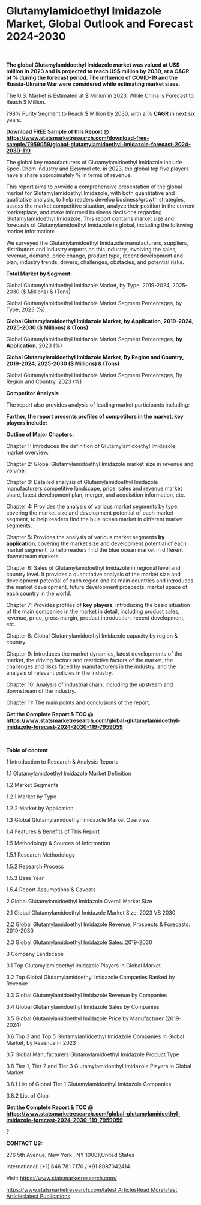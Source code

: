 <h1>Glutamylamidoethyl Imidazole Market, Global Outlook and Forecast 2024-2030</h1><br/><p><strong>The global Glutamylamidoethyl Imidazole market was valued at US$ million in 2023 and is projected to reach US$ million by 2030, at a <strong>CAGR</strong> of % during the forecast period. The influence of COVID-19 and the Russia-Ukraine War were considered while estimating market sizes.</strong></p>
 
 
 
 <p>The U.S. Market is Estimated at $ Million in 2023, While China is Forecast to Reach $ Million.</p>
 
 
 
 <p>?98% Purity Segment to Reach $ Million by 2030, with a % <strong>CAGR</strong> in next six years.</p>
 
 
 
 <p><strong>Download FREE Sample of this Report @ <a href="https://www.statsmarketresearch.com/download-free-sample/7959059/global-glutamylamidoethyl-imidazole-forecast-2024-2030-119">https://www.statsmarketresearch.com/download-free-sample/7959059/global-glutamylamidoethyl-imidazole-forecast-2024-2030-119</a></strong></p>
 
 
 
 <p>The global key manufacturers of Glutamylamidoethyl Imidazole include Spec-Chem Industry and Exsymol etc. in 2023, the global top five players have a share approximately % in terms of revenue.</p>
 
 
 
 <p>This report aims to provide a comprehensive presentation of the global market for Glutamylamidoethyl Imidazole, with both quantitative and qualitative analysis, to help readers develop business/growth strategies, assess the market competitive situation, analyze their position in the current marketplace, and make informed business decisions regarding Glutamylamidoethyl Imidazole. This report contains market size and forecasts of Glutamylamidoethyl Imidazole in global, including the following market information:</p>
 
 
 
 <p>We surveyed the Glutamylamidoethyl Imidazole manufacturers, suppliers, distributors and industry experts on this industry, involving the sales, revenue, demand, price change, product type, recent development and plan, industry trends, drivers, challenges, obstacles, and potential risks.</p>
 
 
 
 <p><strong>Total Market by Segment:</strong></p>
 
 
 
 <p>Global Glutamylamidoethyl Imidazole Market, by Type, 2019-2024, 2025-2030 ($ Millions) & (Tons)</p>
 
 
 
 <p>Global Glutamylamidoethyl Imidazole Market Segment Percentages, by Type, 2023 (%)</p>
 
 
 
 <p><strong>Global Glutamylamidoethyl Imidazole Market, <strong>by Application</strong>, 2019-2024, 2025-2030 ($ Millions) & (Tons)</strong></p>
 
 
 
 <p>Global Glutamylamidoethyl Imidazole Market Segment Percentages, <strong>by Application</strong>, 2023 (%)</p>
 
 
 
 <p><strong>Global Glutamylamidoethyl Imidazole Market, By Region and Country, 2019-2024, 2025-2030 ($ Millions) & (Tons)</strong></p>
 
 
 
 <p>Global Glutamylamidoethyl Imidazole Market Segment Percentages, By Region and Country, 2023 (%)</p>
 
 
 
 <p><strong>Competitor Analysis</strong></p>
 
 
 
 <p>The report also provides analysis of leading market participants including:</p>
 
 
 
 <p><strong>Further, the report presents profiles of competitors in the market, <strong>key players</strong> include:</strong></p>
 
 
 
 <p><strong>Outline of Major Chapters:</strong></p>
 
 
 
 <p>Chapter 1: Introduces the definition of Glutamylamidoethyl Imidazole, market overview.</p>
 
 
 
 <p>Chapter 2: Global Glutamylamidoethyl Imidazole market size in revenue and volume.</p>
 
 
 
 <p>Chapter 3: Detailed analysis of Glutamylamidoethyl Imidazole manufacturers competitive landscape, price, sales and revenue market share, latest development plan, merger, and acquisition information, etc.</p>
 
 
 
 <p>Chapter 4: Provides the analysis of various market segments by type, covering the market size and development potential of each market segment, to help readers find the blue ocean market in different market segments.</p>
 
 
 
 <p>Chapter 5: Provides the analysis of various market segments <strong>by application</strong>, covering the market size and development potential of each market segment, to help readers find the blue ocean market in different downstream markets.</p>
 
 
 
 <p>Chapter 6: Sales of Glutamylamidoethyl Imidazole in regional level and country level. It provides a quantitative analysis of the market size and development potential of each region and its main countries and introduces the market development, future development prospects, market space of each country in the world.</p>
 
 
 
 <p>Chapter 7: Provides profiles of <strong>key players</strong>, introducing the basic situation of the main companies in the market in detail, including product sales, revenue, price, gross margin, product introduction, recent development, etc.</p>
 
 
 
 <p>Chapter 8: Global Glutamylamidoethyl Imidazole capacity by region & country.</p>
 
 
 
 <p>Chapter 9: Introduces the market dynamics, latest developments of the market, the driving factors and restrictive factors of the market, the challenges and risks faced by manufacturers in the industry, and the analysis of relevant policies in the industry.</p>
 
 
 
 <p>Chapter 10: Analysis of industrial chain, including the upstream and downstream of the industry.</p>
 
 
 
 <p>Chapter 11: The main points and conclusions of the report.</p>
 
 
 
 <div><b>Get the Complete Report & TOC @ <a href="https://www.statsmarketresearch.com/global-glutamylamidoethyl-imidazole-forecast-2024-2030-119-7959059">https://www.statsmarketresearch.com/global-glutamylamidoethyl-imidazole-forecast-2024-2030-119-7959059</a></b></div>
 
 
 
 <p><br />
 
 <b>Table of content</b></p>
 
 
 
 <p>1 Introduction to Research & Analysis Reports<br />
 
 1.1 Glutamylamidoethyl Imidazole Market Definition<br />
 
 1.2 Market Segments<br />
 
 1.2.1 Market by Type<br />
 
 1.2.2 Market by Application<br />
 
 1.3 Global Glutamylamidoethyl Imidazole Market Overview<br />
 
 1.4 Features & Benefits of This Report<br />
 
 1.5 Methodology & Sources of Information<br />
 
 1.5.1 Research Methodology<br />
 
 1.5.2 Research Process<br />
 
 1.5.3 Base Year<br />
 
 1.5.4 Report Assumptions & Caveats<br />
 
 2 Global Glutamylamidoethyl Imidazole Overall Market Size<br />
 
 2.1 Global Glutamylamidoethyl Imidazole Market Size: 2023 VS 2030<br />
 
 2.2 Global Glutamylamidoethyl Imidazole Revenue, Prospects & Forecasts: 2019-2030<br />
 
 2.3 Global Glutamylamidoethyl Imidazole Sales: 2019-2030<br />
 
 3 Company Landscape<br />
 
 3.1 Top Glutamylamidoethyl Imidazole Players in Global Market<br />
 
 3.2 Top Global Glutamylamidoethyl Imidazole Companies Ranked by Revenue<br />
 
 3.3 Global Glutamylamidoethyl Imidazole Revenue by Companies<br />
 
 3.4 Global Glutamylamidoethyl Imidazole Sales by Companies<br />
 
 3.5 Global Glutamylamidoethyl Imidazole Price by Manufacturer (2019-2024)<br />
 
 3.6 Top 3 and Top 5 Glutamylamidoethyl Imidazole Companies in Global Market, by Revenue in 2023<br />
 
 3.7 Global Manufacturers Glutamylamidoethyl Imidazole Product Type<br />
 
 3.8 Tier 1, Tier 2 and Tier 3 Glutamylamidoethyl Imidazole Players in Global Market<br />
 
 3.8.1 List of Global Tier 1 Glutamylamidoethyl Imidazole Companies<br />
 
 3.8.2 List of Glob</p>
 
 
 
 <div><b>Get the Complete Report & TOC @ <a href="https://www.statsmarketresearch.com/global-glutamylamidoethyl-imidazole-forecast-2024-2030-119-7959059">https://www.statsmarketresearch.com/global-glutamylamidoethyl-imidazole-forecast-2024-2030-119-7959059</a></b></div>
 
 
 
 <p>? </p>
 
 
 
 <p><b>CONTACT US:</b><br />
 
 276 5th Avenue, New York , NY 10001,United States<br />
 
 International: (+1) 646 781 7170 / +91 8087042414<br />
 
 Visit: <a href="https://www.statsmarketresearch.com/">https://www.statsmarketresearch.com/</a><br />
 
 <a href="https://gyeongbokgung.com">https://www.statsmarketresearch.com/</a><a href="https://hallyeomaritime.com">latest Articles</a><a href="https://jingwansa.com">Read More</a><a href="https://nguoiviet.jp/">latest Articles</a><a href="https://www.intelmarketresearch.com/">latest Publications</a></p>